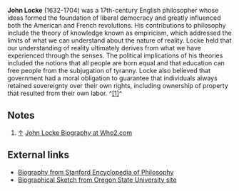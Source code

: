 **John Locke** (1632-1704) was a 17th-century English philosopher
whose ideas formed the foundation of liberal democracy and greatly
influenced both the American and French revolutions. His
contributions to philosophy include the theory of knowledge known
as empiricism, which addressed the limits of what we can understand
about the nature of reality. Locke held that our understanding of
reality ultimately derives from what we have experienced through
the senses. The political implications of his theories included the
notions that all people are born equal and that education can free
people from the subjugation of tyranny. Locke also believed that
government had a moral obligation to guarantee that individuals
always retained sovereignty over their own rights, including
ownership of property that resulted from their own labor.
^[[1]](#note-0)^



## Notes

1.  [↑](#ref-0)
    [John Locke Biography at Who2.com](http://www.who2.com/johnlocke.html)

## External links

-   [Biography from Stanford Encyclopedia of Philosophy](http://plato.stanford.edu/entries/locke/)
-   [Biographical Sketch from Oregon State University site](http://oregonstate.edu/instruct/phl302/philosophers/locke.html)



